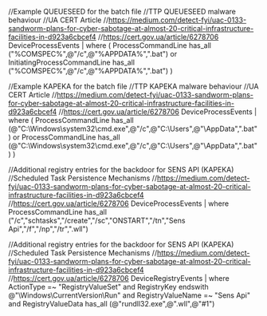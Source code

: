 //Example QUEUESEED for the batch file
//TTP QUEUESEED malware behaviour
//UA CERT Article
//https://medium.com/detect-fyi/uac-0133-sandworm-plans-for-cyber-sabotage-at-almost-20-critical-infrastructure-facilities-in-d923a6cbcef4
//https://cert.gov.ua/article/6278706
DeviceProcessEvents
| where ( ProcessCommandLine has_all ("%COMSPEC%",@"/c",@"%APPDATA%\",".bat") or InitiatingProcessCommandLine has_all ("%COMSPEC%",@"/c",@"%APPDATA%\",".bat") )

//Example KAPEKA for the batch file
//TTP KAPEKA malware behaviour
//UA CERT Article
//https://medium.com/detect-fyi/uac-0133-sandworm-plans-for-cyber-sabotage-at-almost-20-critical-infrastructure-facilities-in-d923a6cbcef4
//https://cert.gov.ua/article/6278706
DeviceProcessEvents
| where ( ProcessCommandLine has_all (@"C:\Windows\system32\cmd.exe",@"/c",@"C:\Users\",@"\AppData\",".bat") or ProcessCommandLine has_all (@"C:\Windows\system32\cmd.exe",@"/c",@"C:\Users\",@"\AppData\",".bat") )

//Additional registry entries for the backdoor for SENS API (KAPEKA)
//Scheduled Task Persistence Mechanisms
//https://medium.com/detect-fyi/uac-0133-sandworm-plans-for-cyber-sabotage-at-almost-20-critical-infrastructure-facilities-in-d923a6cbcef4
//https://cert.gov.ua/article/6278706
DeviceProcessEvents
| where ProcessCommandLine has_all ("/c","schtasks","/create","/sc","ONSTART","/tn","Sens Api","/f","/np","/tr",".wll")

//Additional registry entries for the backdoor for SENS API (KAPEKA)
//Scheduled Task Persistence Mechanisms
//https://medium.com/detect-fyi/uac-0133-sandworm-plans-for-cyber-sabotage-at-almost-20-critical-infrastructure-facilities-in-d923a6cbcef4
//https://cert.gov.ua/article/6278706
DeviceRegistryEvents
| where ActionType =~ "RegistryValueSet" and RegistryKey endswith @"\Windows\CurrentVersion\Run" and RegistryValueName =~ "Sens Api" and RegistryValueData has_all (@"rundll32.exe",@".wll",@"#1") 
